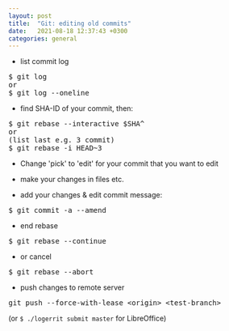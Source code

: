 ```yaml
---
layout: post
title:  "Git: editing old commits"
date:   2021-08-18 12:37:43 +0300
categories: general
---
```


- list commit log
<pre>
$ git log
or
$ git log --oneline</pre>

- find SHA-ID of your commit, then:
<pre>
$ git rebase --interactive $SHA^
or
(list last e.g. 3 commit)
$ git rebase -i HEAD~3
</pre>

- Change 'pick' to 'edit' for your commit that you want to edit

- make your changes in files etc.

- add your changes & edit commit message:

<pre>
$ git commit -a --amend
</pre>

- end rebase

<pre>
$ git rebase --continue
</pre>

- or cancel
<pre>
$ git rebase --abort
</pre>

- push changes to remote server
<pre>
git push --force-with-lease &lt;origin&gt; &lt;test-branch&gt;
</pre>

(or `$ ./logerrit submit master` for LibreOffice)
